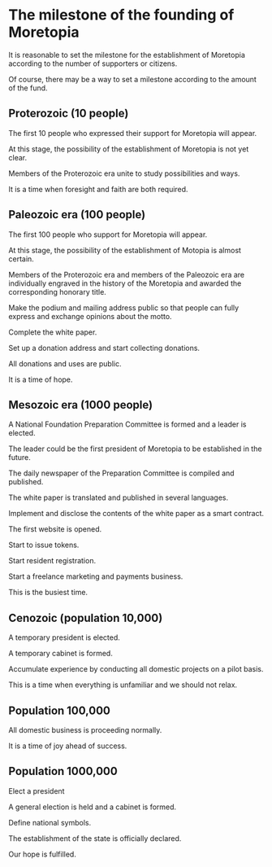 # The milestone of the founding of Moretopia
It is reasonable to set the milestone for the establishment of Moretopia according to the number of supporters or citizens.

Of course, there may be a way to set a milestone according to the amount of the fund.

## Proterozoic (10 people)
The first 10 people who expressed their support for Moretopia will appear.

At this stage, the possibility of the establishment of Moretopia is not yet clear.

Members of the Proterozoic era unite to study possibilities and ways.

It is a time when foresight and faith are both required.

## Paleozoic era (100 people)
The first 100 people who support for Moretopia will appear.

At this stage, the possibility of the establishment of Motopia is almost certain.

Members of the Proterozoic era and members of the Paleozoic era are individually engraved in the history of the Moretopia and awarded the corresponding honorary title.

Make the podium and mailing address public so that people can fully express and exchange opinions about the motto.

Complete the white paper.

Set up a donation address and start collecting donations.

All donations and uses are public.

It is a time of hope.

## Mesozoic era (1000 people)
A National Foundation Preparation Committee is formed and a leader is elected.

The leader could be the first president of Moretopia to be established in the future.

The daily newspaper of the Preparation Committee is compiled and published.

The white paper is translated and published in several languages.

Implement and disclose the contents of the white paper as a smart contract.

The first website is opened.

Start to issue tokens.

Start resident registration.

Start a freelance marketing and payments business.

This is the busiest time.

## Cenozoic (population 10,000)
A temporary president is elected.

A temporary cabinet is formed.

Accumulate experience by conducting all domestic projects on a pilot basis.

This is a time when everything is unfamiliar and we should not relax.

## Population 100,000
All domestic business is proceeding normally.

It is a time of joy ahead of success.

## Population 1000,000
Elect a president

A general election is held and a cabinet is formed.

Define national symbols.

The establishment of the state is officially declared.

Our hope is fulfilled.